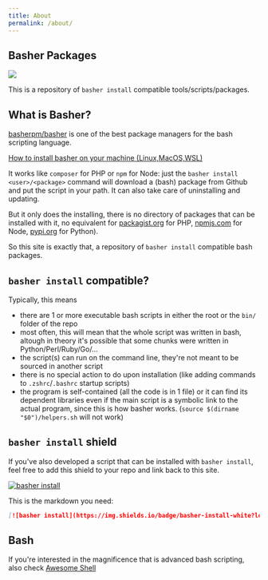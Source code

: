 ```yaml
---
title: About
permalink: /about/
---
```

## Basher Packages

![](https://pforret.github.io/assets/basher.jpg)

This is a repository of `basher install` compatible tools/scripts/packages.

## What is Basher?

[basherpm/basher](https://github.com/basherpm/basher) is one of the best package managers for the bash scripting language.

[How to install basher on your machine (Linux,MacOS,WSL)](/basher)

It works like `composer` for PHP or `npm` for Node: just the `basher install <user>/<package>` command will download a (bash) package from Github and put the script in your path. It can also take care of uninstalling and updating.

But it only does the installing, there is no directory of packages that can be installed with it, no equivalent for [packagist.org](https://packagist.org/) for PHP, [npmjs.com](https://www.npmjs.com/) for Node, [pypi.org](https://pypi.org/) for Python).

So this site is exactly that, a repository of `basher install` compatible bash packages.

## `basher install` compatible?

Typically, this means
* there are 1 or more executable bash scripts in either the root or the `bin/` folder of the repo
* most often, this will mean that the whole script was written in bash, altough in theory it's possible that some chunks were written in Python/Perl/Ruby/Go/...
* the script(s) can run on the command line, they're not meant to be sourced in another script
* there is no special action to do upon installation (like adding commands to `.zshrc`/`.bashrc` startup scripts)
* the program is self-contained (all the code is in 1 file) or it can find its dependent libraries even if the main script is a symbolic link to the actual program, since this is how basher works. (`source $(dirname "$0")/helpers.sh` will not work)

## `basher install` shield 

If you've also developed a script that can be installed with `basher install`, feel free to add this shield to your repo and link back to this site.

[![basher install](https://img.shields.io/badge/basher-install-white?logo=gnu-bash&style=flat)]({{site.url}}/package/)

This is the markdown you need:

``` markdown
[![basher install](https://img.shields.io/badge/basher-install-white?logo=gnu-bash&style=flat)]({{site.url}}/package/)
```

## Bash

If you're interested in the magnificence that is advanced bash scripting, also check [Awesome Shell](https://github.com/alebcay/awesome-shell)